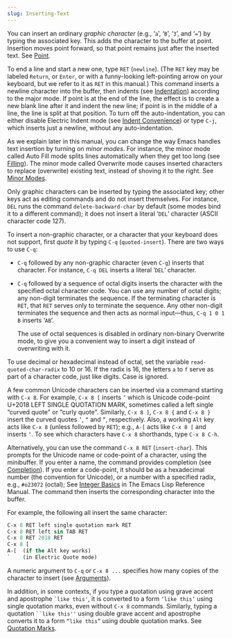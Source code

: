 ```yaml
---
slug: Inserting-Text
---
```


You can insert an ordinary *graphic character* (e.g., ‘`a`’, ‘`B`’, ‘`3`’, and ‘`=`’) by typing the associated key. This adds the character to the buffer at point. Insertion moves point forward, so that point remains just after the inserted text. See [Point](/docs/emacs/Point).

To end a line and start a new one, type `RET` (`newline`). (The `RET` key may be labeled `Return`, or `Enter`, or with a funny-looking left-pointing arrow on your keyboard, but we refer to it as `RET` in this manual.) This command inserts a newline character into the buffer, then indents (see [Indentation](/docs/emacs/Indentation)) according to the major mode. If point is at the end of the line, the effect is to create a new blank line after it and indent the new line; if point is in the middle of a line, the line is split at that position. To turn off the auto-indentation, you can either disable Electric Indent mode (see [Indent Convenience](/docs/emacs/Indent-Convenience)) or type `C-j`, which inserts just a newline, without any auto-indentation.

As we explain later in this manual, you can change the way Emacs handles text insertion by turning on *minor modes*. For instance, the minor mode called Auto Fill mode splits lines automatically when they get too long (see [Filling](/docs/emacs/Filling)). The minor mode called Overwrite mode causes inserted characters to replace (overwrite) existing text, instead of shoving it to the right. See [Minor Modes](/docs/emacs/Minor-Modes).

Only graphic characters can be inserted by typing the associated key; other keys act as editing commands and do not insert themselves. For instance, `DEL` runs the command `delete-backward-char` by default (some modes bind it to a different command); it does not insert a literal ‘`DEL`’ character (ASCII character code 127).

To insert a non-graphic character, or a character that your keyboard does not support, first *quote* it by typing `C-q` (`quoted-insert`). There are two ways to use `C-q`:

*   `C-q` followed by any non-graphic character (even `C-g`) inserts that character. For instance, `C-q DEL` inserts a literal ‘`DEL`’ character.

*   `C-q` followed by a sequence of octal digits inserts the character with the specified octal character code. You can use any number of octal digits; any non-digit terminates the sequence. If the terminating character is `RET`, that `RET` serves only to terminate the sequence. Any other non-digit terminates the sequence and then acts as normal input—thus, `C-q 1 0 1 B` inserts ‘`AB`’.

    The use of octal sequences is disabled in ordinary non-binary Overwrite mode, to give you a convenient way to insert a digit instead of overwriting with it.

To use decimal or hexadecimal instead of octal, set the variable `read-quoted-char-radix` to 10 or 16. If the radix is 16, the letters `a` to `f` serve as part of a character code, just like digits. Case is ignored.

A few common Unicode characters can be inserted via a command starting with `C-x 8`. For example, `C-x 8 [` inserts `‘` which is Unicode code-point U+2018 LEFT SINGLE QUOTATION MARK, sometimes called a left single “curved quote" or “curly quote". Similarly, `C-x 8 ]`, `C-x 8 {` and `C-x 8 }` insert the curved quotes `’`, `“` and `”`, respectively. Also, a working `Alt` key acts like `C-x 8` (unless followed by `RET`); e.g., `A-[` acts like `C-x 8 [` and inserts `‘`. To see which characters have `C-x 8` shorthands, type `C-x 8 C-h`.

Alternatively, you can use the command `C-x 8 RET` (`insert-char`). This prompts for the Unicode name or code-point of a character, using the minibuffer. If you enter a name, the command provides completion (see [Completion](/docs/emacs/Completion)). If you enter a code-point, it should be as a hexadecimal number (the convention for Unicode), or a number with a specified radix, e.g., `#o23072` (octal); See [Integer Basics](https://www.gnu.org/software/emacs/manual/html_mono/elisp.html#Integer-Basics) in The Emacs Lisp Reference Manual. The command then inserts the corresponding character into the buffer.

For example, the following all insert the same character:

```lisp
C-x 8 RET left single quotation mark RET
C-x 8 RET left sin TAB RET
C-x 8 RET 2018 RET
C-x 8 [
A-[  (if the Alt key works)
`    (in Electric Quote mode)
```

A numeric argument to `C-q` or `C-x 8 ...` specifies how many copies of the character to insert (see [Arguments](/docs/emacs/Arguments)).

In addition, in some contexts, if you type a quotation using grave accent and apostrophe `` `like this' ``, it is converted to a form `‘like this’` using single quotation marks, even without `C-x 8` commands. Similarly, typing a quotation ` ``like this'' ` using double grave accent and apostrophe converts it to a form `“like this”` using double quotation marks. See [Quotation Marks](/docs/emacs/Quotation-Marks).
